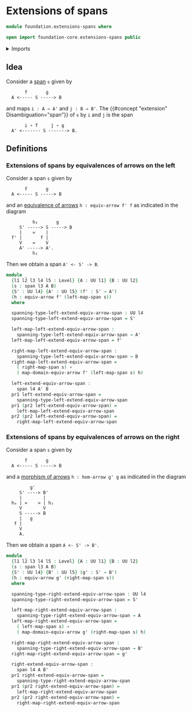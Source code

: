 # Extensions of spans

```agda
module foundation.extensions-spans where

open import foundation-core.extensions-spans public
```

<details><summary>Imports</summary>

```agda
open import foundation.dependent-pair-types
open import foundation.equivalences-arrows
open import foundation.morphisms-arrows
open import foundation.spans
open import foundation.universe-levels

open import foundation-core.function-types
```

</details>

## Idea

Consider a [span](foundation.spans.md) `s` given by

```text
       f       g
  A <----- S -----> B
```

and maps `i : A → A'` and `j : B → B'`. The
{{#concept "extension" Disambiguation="span"}} of `s` by `i` and `j` is the span

```text
       i ∘ f     j ∘ g
  A' <------- S -------> B.
```

## Definitions

### Extensions of spans by equivalences of arrows on the left

Consider a span `s` given by

```text
       f       g
  A <----- S -----> B
```

and an [equivalence of arrows](foundation.equivalences-arrows.md)
`h : equiv-arrow f' f` as indicated in the diagram

```text
          h₀       g
     S' -----> S -----> B
     |    ≃    |
  f' |       f |
     V    ≃    V
     A' -----> A'.
          h₁
```

Then we obtain a span `A' <- S' -> B`.

```agda
module _
  {l1 l2 l3 l4 l5 : Level} {A : UU l1} {B : UU l2}
  (s : span l3 A B)
  {S' : UU l4} {A' : UU l5} (f' : S' → A')
  (h : equiv-arrow f' (left-map-span s))
  where

  spanning-type-left-extend-equiv-arrow-span : UU l4
  spanning-type-left-extend-equiv-arrow-span = S'

  left-map-left-extend-equiv-arrow-span :
    spanning-type-left-extend-equiv-arrow-span → A'
  left-map-left-extend-equiv-arrow-span = f'

  right-map-left-extend-equiv-arrow-span :
    spanning-type-left-extend-equiv-arrow-span → B
  right-map-left-extend-equiv-arrow-span =
    ( right-map-span s) ∘
    ( map-domain-equiv-arrow f' (left-map-span s) h)

  left-extend-equiv-arrow-span :
    span l4 A' B
  pr1 left-extend-equiv-arrow-span =
    spanning-type-left-extend-equiv-arrow-span
  pr1 (pr2 left-extend-equiv-arrow-span) =
    left-map-left-extend-equiv-arrow-span
  pr2 (pr2 left-extend-equiv-arrow-span) =
    right-map-left-extend-equiv-arrow-span
```

### Extensions of spans by equivalences of arrows on the right

Consider a span `s` given by

```text
       f       g
  A <----- S -----> B
```

and a [morphism of arrows](foundation.morphisms-arrows.md) `h : hom-arrow g' g`
as indicated in the diagram

```text
         g'
     S' ----> B'
     |        |
  h₀ | ≃    ≃ | h₁
     V        V
     S -----> B
     |   g
   f |
     V
     A.
```

Then we obtain a span `A <- S' -> B'`.

```agda
module _
  {l1 l2 l3 l4 l5 : Level} {A : UU l1} {B : UU l2}
  (s : span l3 A B)
  {S' : UU l4} {B' : UU l5} (g' : S' → B')
  (h : equiv-arrow g' (right-map-span s))
  where

  spanning-type-right-extend-equiv-arrow-span : UU l4
  spanning-type-right-extend-equiv-arrow-span = S'

  left-map-right-extend-equiv-arrow-span :
    spanning-type-right-extend-equiv-arrow-span → A
  left-map-right-extend-equiv-arrow-span =
    ( left-map-span s) ∘
    ( map-domain-equiv-arrow g' (right-map-span s) h)

  right-map-right-extend-equiv-arrow-span :
    spanning-type-right-extend-equiv-arrow-span → B'
  right-map-right-extend-equiv-arrow-span = g'

  right-extend-equiv-arrow-span :
    span l4 A B'
  pr1 right-extend-equiv-arrow-span =
    spanning-type-right-extend-equiv-arrow-span
  pr1 (pr2 right-extend-equiv-arrow-span) =
    left-map-right-extend-equiv-arrow-span
  pr2 (pr2 right-extend-equiv-arrow-span) =
    right-map-right-extend-equiv-arrow-span
```
